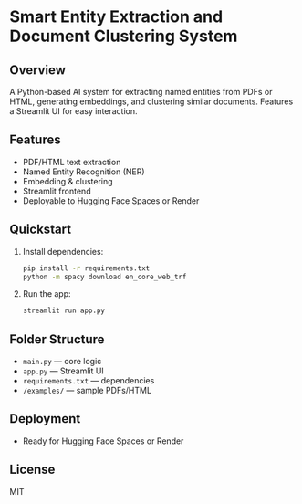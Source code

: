# Smart Entity Extraction and Document Clustering System

## Overview
A Python-based AI system for extracting named entities from PDFs or HTML, generating embeddings, and clustering similar documents. Features a Streamlit UI for easy interaction.

## Features
- PDF/HTML text extraction
- Named Entity Recognition (NER)
- Embedding & clustering
- Streamlit frontend
- Deployable to Hugging Face Spaces or Render

## Quickstart
1. Install dependencies:
   ```bash
   pip install -r requirements.txt
   python -m spacy download en_core_web_trf
   ```
2. Run the app:
   ```bash
   streamlit run app.py
   ```

## Folder Structure
- `main.py` — core logic
- `app.py` — Streamlit UI
- `requirements.txt` — dependencies
- `/examples/` — sample PDFs/HTML

## Deployment
- Ready for Hugging Face Spaces or Render

## License
MIT
